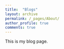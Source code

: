 ```yaml
---
title:  "Blogs"
layout: archive
permalink: /_pages/About/
author_profile: true
comments: true
---
```


This is my blog page.